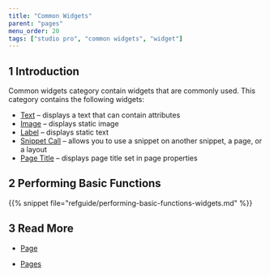 ```yaml
---
title: "Common Widgets"
parent: "pages"
menu_order: 20
tags: ["studio pro", "common widgets", "widget"]
---
```


## 1 Introduction

Common widgets category contain widgets that are commonly used. This category contains the following widgets:


* [Text](text) – displays a text that can contain attributes
* [Image](image) – displays static image
* [Label](label) – displays static text 
* [Snippet Call](snippet-call) – allows you to use a snippet on another snippet, a page, or a layout
* [Page Title](page-title) – displays page title set in page properties

## 2 Performing Basic Functions

{{% snippet file="refguide/performing-basic-functions-widgets.md" %}}

## 3 Read More

* [Page](page)

* [Pages](pages)

  
